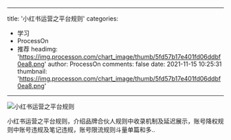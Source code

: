 
---
title: '小红书运营之平台规则'
categories: 
 - 学习
 - ProcessOn
 - 推荐
headimg: 'https://img.processon.com/chart_image/thumb/5fd57b17e401fd06ddbf0ea8.png'
author: ProcessOn
comments: false
date: 2021-11-15 10:25:31
thumbnail: 'https://img.processon.com/chart_image/thumb/5fd57b17e401fd06ddbf0ea8.png'
---

<div>   
<img class="thumb" alt="小红书运营之平台规则" src="https://img.processon.com/chart_image/thumb/5fd57b17e401fd06ddbf0ea8.png" referrerpolicy="no-referrer">
<p>小红书运营之平台规则，介绍品牌合伙人规则中收录机制及延迟展示，账号降权规则中账号违规及笔记违规，账号限流规则斗量单篇和多..</p>  
</div>
            